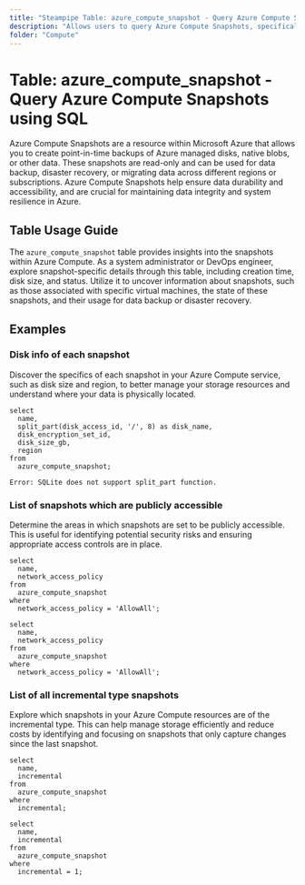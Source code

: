 ```yaml
---
title: "Steampipe Table: azure_compute_snapshot - Query Azure Compute Snapshots using SQL"
description: "Allows users to query Azure Compute Snapshots, specifically the snapshot details including status, creation time, and disk size, providing insights into the state and usage of virtual machine disk snapshots."
folder: "Compute"
---
```


# Table: azure_compute_snapshot - Query Azure Compute Snapshots using SQL

Azure Compute Snapshots are a resource within Microsoft Azure that allows you to create point-in-time backups of Azure managed disks, native blobs, or other data. These snapshots are read-only and can be used for data backup, disaster recovery, or migrating data across different regions or subscriptions. Azure Compute Snapshots help ensure data durability and accessibility, and are crucial for maintaining data integrity and system resilience in Azure.

## Table Usage Guide

The `azure_compute_snapshot` table provides insights into the snapshots within Azure Compute. As a system administrator or DevOps engineer, explore snapshot-specific details through this table, including creation time, disk size, and status. Utilize it to uncover information about snapshots, such as those associated with specific virtual machines, the state of these snapshots, and their usage for data backup or disaster recovery.

## Examples

### Disk info of each snapshot
Discover the specifics of each snapshot in your Azure Compute service, such as disk size and region, to better manage your storage resources and understand where your data is physically located.

```sql+postgres
select
  name,
  split_part(disk_access_id, '/', 8) as disk_name,
  disk_encryption_set_id,
  disk_size_gb,
  region
from
  azure_compute_snapshot;
```

```sql+sqlite
Error: SQLite does not support split_part function.
```

### List of snapshots which are publicly accessible
Determine the areas in which snapshots are set to be publicly accessible. This is useful for identifying potential security risks and ensuring appropriate access controls are in place.

```sql+postgres
select
  name,
  network_access_policy
from
  azure_compute_snapshot
where
  network_access_policy = 'AllowAll';
```

```sql+sqlite
select
  name,
  network_access_policy
from
  azure_compute_snapshot
where
  network_access_policy = 'AllowAll';
```

### List of all incremental type snapshots
Explore which snapshots in your Azure Compute resources are of the incremental type. This can help manage storage efficiently and reduce costs by identifying and focusing on snapshots that only capture changes since the last snapshot.

```sql+postgres
select
  name,
  incremental
from
  azure_compute_snapshot
where
  incremental;
```

```sql+sqlite
select
  name,
  incremental
from
  azure_compute_snapshot
where
  incremental = 1;
```